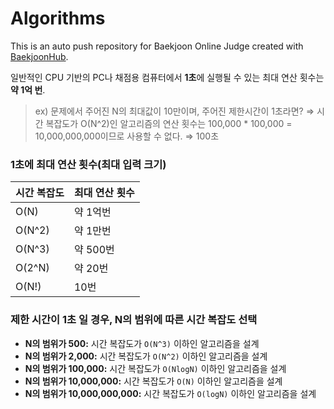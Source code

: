 # Algorithms
This is an auto push repository for Baekjoon Online Judge created with [BaekjoonHub](https://github.com/BaekjoonHub/BaekjoonHub).

일반적인 CPU 기반의 PC나 채점용 컴퓨터에서 **1초**에 실행될 수 있는 최대 연산 횟수는 **약 1억 번**.

> ex) 문제에서 주어진 N의 최대값이 10만이며, 주어진 제한시간이 1초라면?
⇒ 시간 복잡도가 O(N^2)인 알고리즘의 연산 횟수는 100,000 * 100,000 = 10,000,000,000이므로 사용할 수 없다. 
⇒ 100초
> 

### 1초에 최대 연산 횟수(최대 입력 크기)

| 시간 복잡도 | 최대 연산 횟수 |
| --- | --- |
| O(N) | 약 1억번 |
| O(N^2) | 약 1만번 |
| O(N^3) | 약 500번 |
| O(2^N) | 약 20번 |
| O(N!) | 10번 |

### 제한 시간이 1초 일 경우, N의 범위에 따른 시간 복잡도 선택

- **N의 범위가 500:** 시간 복잡도가 `O(N^3)` 이하인 알고리즘을 설계
- **N의 범위가 2,000:** 시간 복잡도가 `O(N^2)` 이하인 알고리즘을 설계
- **N의 범위가 100,000:** 시간 복잡도가 `O(NlogN)` 이하인 알고리즘을 설계
- **N의 범위가 10,000,000:** 시간 복잡도가 `O(N)` 이하인 알고리즘을 설계
- **N의 범위가 10,000,000,000:** 시간 복잡도가 `O(logN)` 이하인 알고리즘을 설계
